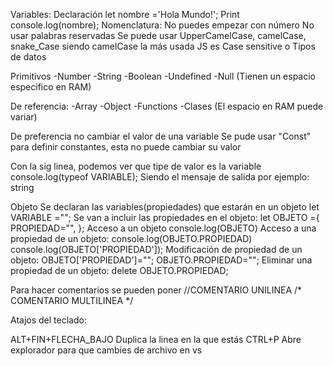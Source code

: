 Variables:
Declaración
let nombre ='Hola Mundo!';
Print 
console.log(nombre);
Nomenclatura:
No puedes empezar con número
No usar palabras reservadas
Se puede usar UpperCamelCase, camelCase, snake_Case
siendo camelCase la más usada
JS es Case sensitive
o
Tipos de datos 

Primitivos
-Number 
-String
-Boolean
-Undefined
-Null
(Tienen un espacio especifico en RAM)

De referencia:
-Array
-Object
-Functions
-Clases
(El espacio en RAM puede variar)

De preferencia no cambiar el valor de una variable
Se pude usar "Const" para definir constantes, esta no puede cambiar su valor

Con la sig linea, podemos ver que tipe de valor es la variable
console.log(typeof VARIABLE);
Siendo el mensaje de salida por ejemplo: string

Objeto
Se declaran las variables(propiedades) que estarán en un objeto
let VARIABLE ="";
Se van a incluir las propiedades en el objeto:
let OBJETO ={
    PROPIEDAD="",
};
Acceso a un objeto
console.log(OBJETO)
Acceso a una propiedad de un objeto:
console.log(OBJETO.PROPIEDAD)
console.log(OBJETO['PROPIEDAD']);
Modificación de propiedad de un objeto:
OBJETO['PROPIEDAD']="";
OBJETO.PROPIEDAD="";
Eliminar una propiedad de un objeto:
delete OBJETO.PROPIEDAD;

Para hacer comentarios se pueden poner 
//COMENTARIO UNILINEA
/*
    COMENTARIO MULTILINEA
*/

Atajos del teclado: 

ALT+FIN+FLECHA_BAJO Duplica la linea en la que estás
CTRL+P Abre explorador para que cambies de archivo en vs

